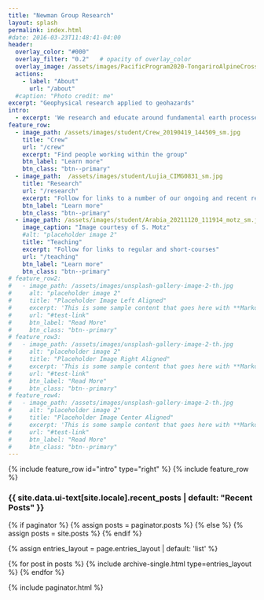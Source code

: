 ```yaml
---
title: "Newman Group Research"
layout: splash
permalink: index.html
#date: 2016-03-23T11:48:41-04:00
header:
  overlay_color: "#000"
  overlay_filter: "0.2"   # opacity of overlay_color
  overlay_image: /assets/images/PacificProgram2020-TongariroAlpineCrossing-20200117_132709_small_crop.jpeg
  actions:
    - label: "About"
      url: "/about"
  #caption: "Photo credit: me"
excerpt: "Geophysical research applied to geohazards"
intro: 
  - excerpt: 'We research and educate around fundamental earth processes that drive some geologic hazards.  Our primary focus is on earthquake and volcanic behavior as observed by ground shaking and minute ground deformation' 
feature_row:
  - image_path: /assets/images/student/Crew_20190419_144509_sm.jpg
    title: "Crew"
    url: "/crew"
    excerpt: "Find people working within the group"
    btn_label: "Learn more"
    btn_class: "btn--primary"
  - image_path:  /assets/images/student/Lujia_CIMG0831_sm.jpg
    title: "Research"
    url: "/research"
    excerpt: "Follow for links to a number of our ongoing and recent research projects"
    btn_label: "Learn more"
    btn_class: "btn--primary"
  - image_path: /assets/images/student/Arabia_20211120_111914_motz_sm.jpg
    image_caption: "Image courtesy of S. Motz"
    #alt: "placeholder image 2"
    title: "Teaching"
    excerpt: "Follow for links to regular and short-courses"
    url: "/teaching"
    btn_label: "Learn more"
    btn_class: "btn--primary"
# feature_row2:
#   - image_path: /assets/images/unsplash-gallery-image-2-th.jpg
#     alt: "placeholder image 2"
#     title: "Placeholder Image Left Aligned"
#     excerpt: 'This is some sample content that goes here with **Markdown** formatting. Left aligned with `type="left"`'
#     url: "#test-link"
#     btn_label: "Read More"
#     btn_class: "btn--primary"
# feature_row3:
#   - image_path: /assets/images/unsplash-gallery-image-2-th.jpg
#     alt: "placeholder image 2"
#     title: "Placeholder Image Right Aligned"
#     excerpt: 'This is some sample content that goes here with **Markdown** formatting. Right aligned with `type="right"`'
#     url: "#test-link"
#     btn_label: "Read More"
#     btn_class: "btn--primary"
# feature_row4:
#   - image_path: /assets/images/unsplash-gallery-image-2-th.jpg
#     alt: "placeholder image 2"
#     title: "Placeholder Image Center Aligned"
#     excerpt: 'This is some sample content that goes here with **Markdown** formatting. Centered with `type="center"`'
#     url: "#test-link"
#     btn_label: "Read More"
#     btn_class: "btn--primary"
---
```

{% include feature_row id="intro" type="right" %}
{% include feature_row  %}

<h3 class="archive__subtitle">{{ site.data.ui-text[site.locale].recent_posts | default: "Recent Posts" }}</h3>
{% if paginator %}
  {% assign posts = paginator.posts %}
{% else %}
  {% assign posts = site.posts %}
{% endif %}

{% assign entries_layout = page.entries_layout | default: 'list' %}
<div class="entries-{{ entries_layout }}">
  {% for post in posts %}
    {% include archive-single.html type=entries_layout %}
  {% endfor %}
</div>

{% include paginator.html %}
